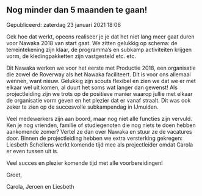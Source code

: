 


Nog minder dan 5 maanden te gaan!
----------------------------------





 Gepubliceerd: zaterdag 23 januari 2021 18:06
   




 Gek hoe dat werkt, opeens realiseer je je dat het niet lang meer gaat duren voor Nawaka 2018 van start gaat. We zitten gelukkig op schema: de terreintekening zijn klaar, de programma’s en subkamp activiteiten krijgen vorm, de kledingpakketten zijn vastgesteld etc. etc.
 











 Dit Nawaka werken we voor het eerste met Productie 2018, een organisatie die zowel de Roverway als het Nawaka faciliteert. Dit is voor ons allemaal wennen, want nieuw. Gelukkig zijn scouts flexibel en zien we dat we er met elkaar wel uit komen, al duurt het soms wat langer dan gewenst! Als projectleiding zijn we trots op de positieve manier waarop jullie met elkaar de organisatie vorm geven en het plezier dat er vanaf straalt. Dit was ook zeker te zien op de succesvolle subkampendag in IJmuiden.
   

  

 Veel medewerkers zijn aan boord, maar nog niet alle functies zijn vervuld. Ken je nog vrienden, familie of studiegenoten die nog niets te doen hebben aankomende zomer? Vertel ze dan over Nawaka en stuur ze de vacatures door. Binnen de projectleiding hebben we extra versterking gekregen: Liesbeth Schellens werkt komende tijd mee als projectleider omdat Carola er even tussen uit is.
 



 Veel succes en plezier komende tijd met alle voorbereidingen!
 



 Groet,
 



 Carola, Jeroen en Liesbeth
 




